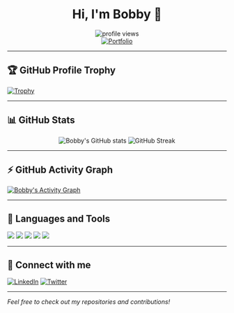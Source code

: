 <!-- Profile Header -->
<h1 align="center">Hi, I'm Bobby 👋</h1>
<p align="center">
  <img src="https://komarev.com/ghpvc/?username=bobby-s-dev&label=Profile%20views&color=0e75b6&style=flat" alt="profile views"/><br/>
  <a href="https://star-dev.com/"><img src="https://komarev.com/ghpvc/?username=bobby-s-dev&label=Portfolio&color=0e75b6&style=flat" alt="Portfolio"/></a>
</p>

---

## 🏆 GitHub Profile Trophy
[![Trophy](https://github-profile-trophy.vercel.app/?username=bobby-s-dev&theme=algolia&row=1&column=7)](https://github.com/ryo-ma/github-profile-trophy)

---

## 📊 GitHub Stats

<p align="center">
  <img src="https://github-readme-stats.vercel.app/api?username=bobby-s-dev&show_icons=true&theme=radical" alt="Bobby's GitHub stats"/>
  <img src="https://github-readme-streak-stats.herokuapp.com/?user=bobby-s-dev&theme=radical" alt="GitHub Streak"/>
</p>

---

## ⚡ GitHub Activity Graph

[![Bobby's Activity Graph](https://github-readme-activity-graph.cyclic.app/graph?username=bobby-s-dev&theme=github-compact)](https://github.com/Ashutosh00710/github-readme-activity-graph)

---

## 🧰 Languages and Tools

<img src="https://img.shields.io/badge/-Python-black?style=flat-square&logo=python">
<img src="https://img.shields.io/badge/-JavaScript-black?style=flat-square&logo=javascript">
<img src="https://img.shields.io/badge/-TypeScript-black?style=flat-square&logo=typescript">
<img src="https://img.shields.io/badge/-React-black?style=flat-square&logo=react">
<img src="https://img.shields.io/badge/-Node.js-black?style=flat-square&logo=node.js">

---

## 🔗 Connect with me

[![LinkedIn](https://img.shields.io/badge/-LinkedIn-blue?style=flat-square&logo=linkedin)](https://linkedin.com/in/)
[![Twitter](https://img.shields.io/badge/-Twitter-blue?style=flat-square&logo=twitter)](https://twitter.com)

---

*Feel free to check out my repositories and contributions!*
